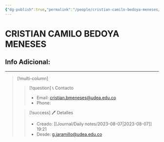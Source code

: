 ```yaml
---
{"dg-publish":true,"permalink":"/people/cristian-camilo-bedoya-meneses/","title":"CRISTIAN CAMILO BEDOYA MENESES","tags":["Person"],"noteIcon":"","created":"2023-08-07T19:20:48.601-05:00","updated":"2023-08-07T19:21:44.028-05:00"}
---
```



# CRISTIAN CAMILO BEDOYA MENESES

## Info Adicional:

---- 
> [!multi-column]
> 
> > [!question] 📞 Contacto
> > - Email: cristian.bmeneses@udea.edu.co 
> > - Phone:  
> 
> > [!success] 🖊️ Detalles
> > - Creado: [[Journal/Daily notes/2023-08-07\|2023-08-07]] 19:21
> > - Desde: g.jaramillo@udea.edu.co  
